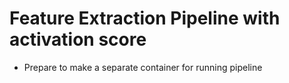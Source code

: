 # Feature Extraction Pipeline with activation score
* Prepare to make a separate container for running pipeline